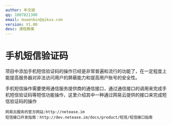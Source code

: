 ```yaml
---
author: 牟文斌
qq: 1007821300
email: muwenbin@qikux.com
version: V1.00
desc: 课程教案
---
```


# 手机短信验证码

项目中添加手机短信验证码的操作已经是非常普遍和流行的功能了，在一定程度上能提高服务器对非法访问用户的屏蔽能力和提高用户账号的安全性。

手机短信操作需要使用通信服务提供商的通信接口，通过通信接口的调用来完成手机短信验证码等短信功能操作，这里介绍其中一种通过网易云提供的接口来完成短信验证码的操作

```
网易云服务的官方网站:http://netease.im
短信接口开发指南：http://dev.netease.im/docs/product/短信/短信接口指南
```

